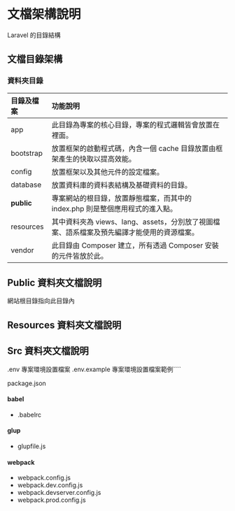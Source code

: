 # 文檔架構說明

Laravel 的目錄結構

## 文檔目錄架構

### 資料夾目錄

| 目錄及檔案 | 功能說明 |
| :--- | :--- |
| app | 此目錄為專案的核心目錄，專案的程式邏輯皆會放置在裡面。 |
| bootstrap | 放置框架的啟動程式碼，內含一個 cache 目錄放置由框架產生的快取以提高效能。 |
| config | 放置框架以及其他元件的設定檔案。 |
| database | 放置資料庫的資料表結構及基礎資料的目錄。 |
| **public** | 專案網站的根目錄，放置靜態檔案，而其中的 index.php 則是整個應用程式的進入點。 |
| resources | 其中資料夾為 views、lang、assets，分別放了視圖檔案、語系檔案及預先編譯才能使用的資源檔案。 |
| vendor | 此目錄由 Composer 建立，所有透過 Composer 安裝的元件皆放於此。 |

## Public 資料夾文檔說明
網站根目錄指向此目錄內

## Resources 資料夾文檔說明

## Src 資料夾文檔說明
.env 專案環境設置檔案
.env.example 專案環境設置檔案範例````

package.json

#### babel
- .babelrc

#### glup
- glupfile.js

#### webpack
- webpack.config.js
- webpack.dev.config.js
- webpack.devserver.config.js
- webpack.prod.config.js

